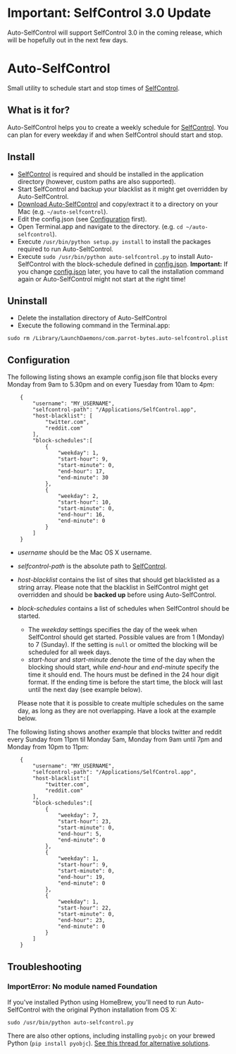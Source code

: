 # Important: SelfControl 3.0 Update
Auto-SelfControl will support SelfControl 3.0 in the coming release, which will be hopefully out in the next few days.

# Auto-SelfControl

Small utility to schedule start and stop times of [SelfControl](http://selfcontrolapp.com).

## What is it for?
Auto-SelfControl helps you to create a weekly schedule for [SelfControl](http://selfcontrolapp.com).
You can plan for every weekday if and when SelfControl should start and stop.


## Install
- [SelfControl](http://selfcontrolapp.com) is required and should be installed in the application directory (however, custom paths are also supported).
- Start SelfControl and backup your blacklist as it might get overridden by Auto-SelfControl.
- [Download Auto-SelfControl](../../archive/master.zip) and copy/extract it to a directory on your Mac (e.g. `~/auto-selfcontrol`).
- Edit the config.json (see [Configuration](#configuration) first).
- Open Terminal.app and navigate to the directory. (e.g. `cd ~/auto-selfcontrol`).
- Execute `/usr/bin/python setup.py install` to install the packages required to run Auto-SeltControl.
- Execute `sudo /usr/bin/python auto-selfcontrol.py` to install Auto-SelfControl with the block-schedule defined in [config.json](config.json). __Important:__ If you change [config.json](config.json) later, you have to call the installation command again or Auto-SelfControl might not start at the right time!


## Uninstall
- Delete the installation directory of Auto-SelfControl
- Execute the following command in the Terminal.app:
```
sudo rm /Library/LaunchDaemons/com.parrot-bytes.auto-selfcontrol.plist
```

## Configuration
The following listing shows an example config.json file that blocks every Monday from 9am to 5.30pm and on every Tuesday from 10am to 4pm:
```
    {
        "username": "MY_USERNAME",
        "selfcontrol-path": "/Applications/SelfControl.app",
        "host-blacklist": [
            "twitter.com",
            "reddit.com"
        ],
        "block-schedules":[
            {
                "weekday": 1,
                "start-hour": 9,
                "start-minute": 0,
                "end-hour": 17,
                "end-minute": 30
            },
            {
                "weekday": 2,
                "start-hour": 10,
                "start-minute": 0,
                "end-hour": 16,
                "end-minute": 0
            }
        ]
    }
```
- _username_ should be the Mac OS X username.
- _selfcontrol-path_ is the absolute path to [SelfControl](http://selfcontrolapp.com).
- _host-blacklist_ contains the list of sites that should get blacklisted as a string array. Please note that the blacklist in SelfControl might get overridden and should be __backed up__ before using Auto-SelfControl.
- _block-schedules_ contains a list of schedules when SelfControl should be started.
    * The _weekday_ settings specifies the day of the week when SelfControl should get started. Possible values are from 1 (Monday) to 7 (Sunday). If the setting is `null` or omitted the blocking will be scheduled for all week days.
    * _start-hour_ and _start-minute_ denote the time of the day when the blocking should start, while _end-hour_ and _end-minute_ specify the time it should end. The hours must be defined in the 24 hour digit format. If the ending time is before the start time, the block will last until the next day (see example below).

    Please note that it is possible to create multiple schedules on the same day, as long as they are not overlapping. Have a look at the example below.

The following listing shows another example that blocks twitter and reddit every Sunday from 11pm til Monday 5am, Monday from 9am until 7pm and Monday from 10pm to 11pm:
```
    {
        "username": "MY_USERNAME",
        "selfcontrol-path": "/Applications/SelfControl.app",
        "host-blacklist":[
            "twitter.com",
            "reddit.com"
        ],
        "block-schedules":[
            {
                "weekday": 7,
                "start-hour": 23,
                "start-minute": 0,
                "end-hour": 5,
                "end-minute": 0
            },
            {
                "weekday": 1,
                "start-hour": 9,
                "start-minute": 0,
                "end-hour": 19,
                "end-minute": 0
            },
            {
                "weekday": 1,
                "start-hour": 22,
                "start-minute": 0,
                "end-hour": 23,
                "end-minute": 0
            }
        ]
    }
```

## Troubleshooting

### ImportError: No module named Foundation

If you've installed Python using HomeBrew, you'll need to run Auto-SelfControl with the original Python installation from OS X:

    sudo /usr/bin/python auto-selfcontrol.py
    
There are also other options, including installing `pyobjc` on your brewed Python (`pip install pyobjc`). [See this thread for alternative solutions](https://stackoverflow.com/questions/1614648/importerror-no-module-named-foundation#1616361).
